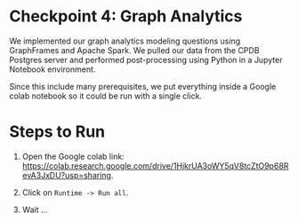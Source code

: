 # Checkpoint 4: Graph Analytics

We implemented our graph analytics modeling questions using GraphFrames and Apache Spark. We pulled our data from the CPDB Postgres server and performed post-processing using Python in a Jupyter Notebook environment.

Since this include many prerequisites, we put everything inside a Google colab notebook so it could be run with a single click.

# Steps to Run

1. Open the Google colab link: https://colab.research.google.com/drive/1HjkrUA3oWY5qV8tcZtO9p68RevA3JxDU?usp=sharing.

2. Click on `Runtime -> Run all`.

3. Wait ...
